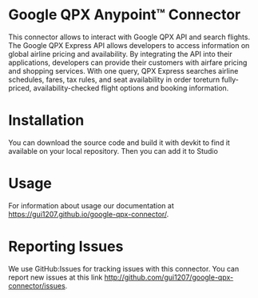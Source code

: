 # Google QPX Anypoint™ Connector 

This connector allows to interact with Google QPX API and search flights.
The Google QPX Express API allows developers to access information on global airline pricing and availability. By integrating the API into their applications, developers can provide their customers with airfare pricing and shopping services. With one query, QPX Express searches airline schedules, fares, tax rules, and seat availability in order toreturn fully-priced, availability-checked flight options and booking information.

# Installation 
You can download the source code and build it with devkit to find it available on your local repository. Then you can add it to Studio

# Usage
For information about usage our documentation at https://gui1207.github.io/google-qpx-connector/.

# Reporting Issues
We use GitHub:Issues for tracking issues with this connector. You can report new issues at this link http://github.com/gui1207/google-qpx-connector/issues.